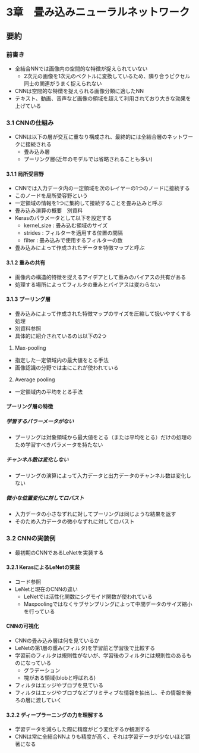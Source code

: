 # 3章　畳み込みニューラルネットワーク

## 要約

### 前書き
- 全結合NNでは画像内の空間的な特徴が捉えられていない
  - 2次元の画像を1次元のベクトルに変換しているため、隣り合うピクセル同士の関連がうまく捉えられない
- CNNは空間的な特徴を捉えられる画像分類に適したNN
- テキスト、動画、音声など画像の領域を超えて利用されており大きな効果を上げている

### 3.1 CNNの仕組み
- CNNは以下の層が交互に重なり構成され、最終的には全結合層のネットワークに接続される
  - 畳み込み層
  - プーリング層(近年のモデルでは省略されることも多い)

#### 3.1.1 局所受容野
- CNNでは入力データ内の一定領域を次のレイヤーの1つのノードに接続する
- このノードを局所受容野という
- 一定領域の情報を1つに集約して接続することを畳み込みと呼ぶ
- 畳み込み演算の概要　別資料
- Kerasのパラメータとして以下を設定する
  - kernel_size : 畳み込む領域のサイズ
  - strides : フィルターを適用する位置の間隔
  - filter : 畳み込みで使用するフィルターの数
- 畳み込みによって作成されたデータを特徴マップと呼ぶ

#### 3.1.2 重みの共有
- 画像内の構造的特徴を捉えるアイデアとして重みのバイアスの共有がある
- 処理する場所によってフィルタの重みとバイアスは変わらない

#### 3.1.3 プーリング層
- 畳み込みによって作成された特徴マップのサイズを圧縮して扱いやすくする処理
- 別資料参照
- 具体的に紹介されているのは以下の2つ
1. Max-pooling
  - 指定した一定領域内の最大値をとる手法
  - 画像認識の分野では主にこれが使われている
2. Average pooling
  - 一定領域内の平均をとる手法

#### プーリング層の特徴
##### 学習するパラーメータがない
- プーリングは対象領域から最大値をとる（または平均をとる）だけの処理のため学習すべきパラメータを持たない

##### チャンネル数は変化しない
- プーリングの演算によって入力データと出力データのチャンネル数は変化しない

##### 微小な位置変化に対してロバスト
- 入力データの小さなずれに対してプーリングは同じような結果を返す
- そのため入力データの微小なずれに対してロバスト

### 3.2 CNNの実装例
- 最初期のCNNであるLeNetを実装する

#### 3.2.1 KerasによるLeNetの実装
- コード参照
- LeNetと現在のCNNの違い
  - LeNetでは活性化関数にシグモイド関数が使われている
  - Maxpoolingではなくサブサンプリングによって中間データのサイズ縮小を行っている

#### CNNの可視化
- CNNの畳み込み層は何を見ているか
- LeNetの第1層の重み(フィルタ)を学習前と学習後で比較する
- 学習前のフィルタは規則性がないが、学習後のフィルタには規則性のあるものになっている
  - グラデーション
  - 塊がある領域(blobと呼ばれる)
- フィルタはエッジやブロブを見ている
- フィルタはエッジやブロブなどプリミティブな情報を抽出し、その情報を後ろの層に渡していく

#### 3.2.2 ディープラーニングの力を理解する
- 学習データを減らした際に精度がどう変化するか観測する
- CNNは常に全結合NNよりも精度が高く、それは学習データが少ないほど顕著になる
